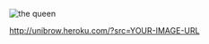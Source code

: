 ![the queen](http://unibrow.heroku.com/?src=http://www.librarising.com/astrology/celebs/images2/QR/queenelizabethii.jpg)

http://unibrow.heroku.com/?src=YOUR-IMAGE-URL
